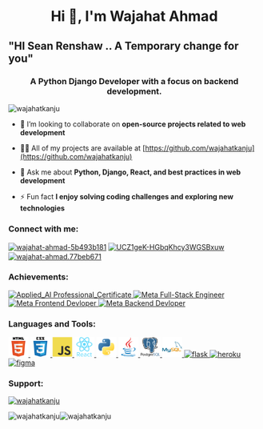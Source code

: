<h1 align="center">Hi 👋, I'm Wajahat Ahmad</h1>
<h2>"HI Sean Renshaw .. A Temporary change for you"</h2>
<h3 align="center">A Python Django Developer with a focus on backend development.</h3>

<p align="left"> <img src="https://komarev.com/ghpvc/?username=wajahatkanju&label=Profile%20views&color=0e75b6&style=flat" alt="wajahatkanju" /> </p>

- 👯 I’m looking to collaborate on **open-source projects related to web development**

- 👨‍💻 All of my projects are available at [https://github.com/wajahatkanju](https://github.com/wajahatkanju)

- 💬 Ask me about **Python, Django, React, and best practices in web development**

- ⚡ Fun fact **I enjoy solving coding challenges and exploring new technologies**

<h3 align="left">Connect with me:</h3>
<p align="left">
<a href="https://linkedin.com/in/wajahat-ahmad-5b493b181" target="blank"><img align="center" src="https://raw.githubusercontent.com/rahuldkjain/github-profile-readme-generator/master/src/images/icons/Social/linked-in-alt.svg" alt="wajahat-ahmad-5b493b181" height="30" width="40" /></a>
<a href="https://www.youtube.com/channel/UCZ1geK-HGbqKhcy3WGSBxuw" target="blank"><img align="center" src="https://raw.githubusercontent.com/rahuldkjain/github-profile-readme-generator/master/src/images/icons/Social/youtube.svg" alt="UCZ1geK-HGbqKhcy3WGSBxuw" height="30" width="40" /></a>
<a href="https://www.credly.com/users/wajahat-ahmad.77beb671/badges" target="blank"><img align="center" src="https://info.credly.com/hubfs/Credly_images_2022/Logo.svg" alt="wajahat-ahmad.77beb671" height="30" width="40" /></a>
</p>

<h3 align="left">Achievements:</h3>

<p align="left">
  <a href="https://www.credly.com/badges/36879f8a-4db8-40ea-bd4c-7ccfa55bcc34" target="_blank">
    <img src="https://images.credly.com/size/340x340/images/e769c58d-0912-4fc4-84fe-bff61d3cad28/Professional_Certificate_-_Applied_AI.png" alt="Applied_AI Professional_Certificate" height="150" width="150" />
  </a>
  <a href="https://www.credly.com/badges/fd67a75a-ecdc-48c8-9c82-405702170563" target="_blank">
    <img src="https://images.credly.com/size/340x340/images/997d4586-e7b2-4174-9c76-5c7304953e2c/image.png" alt="Meta Full-Stack Engineer" height="150" width="150" />
  </a>
  <a href="https://www.credly.com/badges/cfda24d7-07b9-4891-924d-67f470f2659a" target="_blank">
    <img src="https://images.credly.com/size/340x340/images/e91ed0b0-842b-417f-8d2f-b07535febdda/image.png" alt="Meta Frontend Devloper" height="150" width="150" />
  </a>
  <a href="https://www.credly.com/badges/907b15e5-5258-4010-86d1-a38213678b5d" target="_blank">
    <img src="https://images.credly.com/size/340x340/images/4d81763c-b917-4ab9-92be-103af95c0a21/image.png" alt="Meta Backend Devloper" height="150" width="150" />
  </a>
</p>


<h3 align="left">Languages and Tools:</h3>

<p align="left"> 
  <a href="https://www.w3.org/html/" target="_blank" rel="noreferrer">
    <img src="https://raw.githubusercontent.com/devicons/devicon/master/icons/html5/html5-original-wordmark.svg" alt="html5" width="40" height="40"/>
  </a>
  <a href="https://www.w3schools.com/css/" target="_blank" rel="noreferrer">
    <img src="https://raw.githubusercontent.com/devicons/devicon/master/icons/css3/css3-original-wordmark.svg" alt="css3" width="40" height="40"/>
  </a>
  <a href="https://developer.mozilla.org/en-US/docs/Web/JavaScript" target="_blank" rel="noreferrer">
    <img src="https://raw.githubusercontent.com/devicons/devicon/master/icons/javascript/javascript-original.svg" alt="javascript" width="40" height="40"/>
  </a>
  <a href="https://reactjs.org/" target="_blank" rel="noreferrer">
    <img src="https://raw.githubusercontent.com/devicons/devicon/master/icons/react/react-original-wordmark.svg" alt="react" width="40" height="40"/>
  </a>
  <a href="https://www.python.org" target="_blank" rel="noreferrer">
    <img src="https://raw.githubusercontent.com/devicons/devicon/master/icons/python/python-original.svg" alt="python" width="40" height="40"/>
  </a>
  <a href="https://www.java.com" target="_blank" rel="noreferrer">
    <img src="https://raw.githubusercontent.com/devicons/devicon/master/icons/java/java-original.svg" alt="java" width="40" height="40"/>
  </a>
  <a href="https://www.postgresql.org" target="_blank" rel="noreferrer">
    <img src="https://raw.githubusercontent.com/devicons/devicon/master/icons/postgresql/postgresql-original-wordmark.svg" alt="postgresql" width="40" height="40"/>
  </a>
  <a href="https://www.mysql.com/" target="_blank" rel="noreferrer">
    <img src="https://raw.githubusercontent.com/devicons/devicon/master/icons/mysql/mysql-original-wordmark.svg" alt="mysql" width="40" height="40"/>
  </a>
  <a href="https://flask.palletsprojects.com/" target="_blank" rel="noreferrer">
    <img src="https://www.vectorlogo.zone/logos/pocoo_flask/pocoo_flask-icon.svg" alt="flask" width="40" height="40"/>
  </a>
  <a href="https://heroku.com" target="_blank" rel="noreferrer">
    <img src="https://www.vectorlogo.zone/logos/heroku/heroku-icon.svg" alt="heroku" width="40" height="40"/>
  </a>
  <a href="https://www.figma.com/" target="_blank" rel="noreferrer">
    <img src="https://www.vectorlogo.zone/logos/figma/figma-icon.svg" alt="figma" width="40" height="40"/>
  </a>
</p>


<h3 align="left">Support:</h3>

<p><a href="https://www.buymeacoffee.com/wajahatkanju"> 
  <img src="https://cdn.buymeacoffee.com/buttons/v2/default-yellow.png" height="50" width="210" alt="wajahatkanju" />
</a></p>

<p>
  <img align="left" src="https://github-readme-stats.vercel.app/api?username=wajahatkanju&show_icons=true&locale=en" alt="wajahatkanju" />
</p>

<p>
  <img align="left" src="https://github-readme-streak-stats.herokuapp.com/?user=wajahatkanju" alt="wajahatkanju" />
</p>
